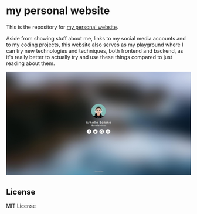 # my personal website

This is the repository for [my personal website](https://arnellebalane.com).

Aside from showing stuff about me, links to my social media accounts and to my coding projects, this website also serves as my playground where I can try new technologies and techniques, both frontend and backend, as it's really better to actually try and use these things compared to just reading about them.


![Screenshot](static/images/screenshot.jpg)


## License

MIT License
